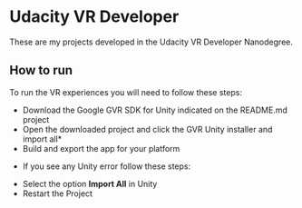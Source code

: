 # Udacity VR Developer

These are my projects developed in the Udacity VR Developer Nanodegree.


## How to run

To run the VR experiences you will need to follow these steps:

- Download the Google GVR SDK for Unity indicated on the README.md project 
- Open the downloaded project and click the GVR Unity installer and import all*
- Build and export the app for your platform 

* If you see any Unity error follow these steps:

- Select the option **Import All** in Unity
- Restart the Project


